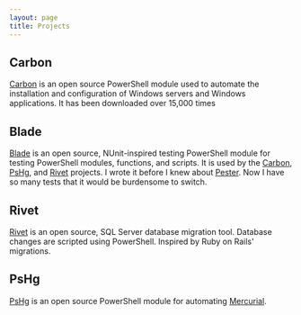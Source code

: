 ```yaml
---
layout: page
title: Projects
---
```


## Carbon

[Carbon](http://get-carbon.org) is an open source PowerShell module used to automate the installation and configuration of Windows servers and Windows applications. It has been downloaded over 15,000 times

## Blade

[Blade](http://get-blade.org) is an open source, NUnit-inspired testing PowerShell module for testing PowerShell modules, functions, and scripts. It is used by the [Carbon](http://get-carbon.org), [PsHg](http://bitbucket.org/webmd/pshg), and [Rivet](http://bitbucket.org/webmd/rivet) projects. I wrote it before I knew about [Pester](https://github.com/pester/Pester). Now I have so many tests that it would be burdensome to switch.

## Rivet

[Rivet](http://bitbucket.org/webmd/rivet) is an open source, SQL Server database migration tool. Database changes are scripted using PowerShell. Inspired by Ruby on Rails' migrations.

## PsHg

[PsHg](http://bitbucket.org/webmd/pshg) is an open source PowerShell module for automating [Mercurial](http://mercurial.selenic.com).